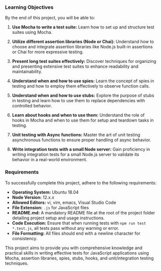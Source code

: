 ### Learning Objectives

By the end of this project, you will be able to:

1. **Use Mocha to write a test suite:** Learn how to set up and structure test suites using Mocha.

2. **Utilize different assertion libraries (Node or Chai):** Understand how to choose and integrate assertion libraries like Node.js built-in assertions or Chai for more expressive testing.

3. **Present long test suites effectively:** Discover techniques for organizing and presenting extensive test suites to enhance readability and maintainability.

4. **Understand when and how to use spies:** Learn the concept of spies in testing and how to employ them effectively to observe function calls.

5. **Understand when and how to use stubs:** Explore the purpose of stubs in testing and learn how to use them to replace dependencies with controlled behavior.

6. **Learn about hooks and when to use them:** Understand the role of hooks in Mocha and when to use them for setup and teardown tasks in testing.

7. **Unit testing with Async functions:** Master the art of unit testing asynchronous functions to ensure proper handling of async behavior.

8. **Write integration tests with a small Node server:** Gain proficiency in writing integration tests for a small Node.js server to validate its behavior in a real-world environment.

### Requirements

To successfully complete this project, adhere to the following requirements:

- **Operating System:** Ubuntu 18.04
- **Node Version:** 12.x.x
- **Allowed Editors:** vi, vim, emacs, Visual Studio Code
- **File Extension:** `.js` for JavaScript files
- **README.md:** A mandatory README file at the root of the project folder detailing project setup and usage instructions.
- **Code Execution:** Ensure that when running tests with `npm run test *.test.js`, all tests pass without any warning or error.
- **File Formatting:** All files should end with a newline character for consistency.

This project aims to provide you with comprehensive knowledge and practical skills in writing effective tests for JavaScript applications using Mocha, assertion libraries, spies, stubs, hooks, and unit/integration testing techniques.

